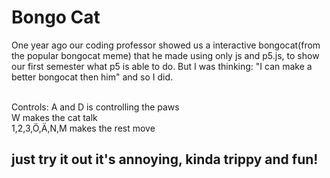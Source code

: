 # Bongo Cat
One year ago our coding professor showed us a interactive bongocat(from  the popular bongocat meme) that he made using only js and p5.js,
to show our first semester what p5 is able to do. But I was thinking: "I can make a better bongocat then him" and so I did. <br> <br>

Controls: A and D is controlling the paws<br> W makes the cat talk <br> 1,2,3,Ö,Ä,N,M makes the rest move <br>
## just try it out it's annoying, kinda trippy and fun!
